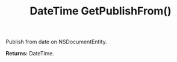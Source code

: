 ﻿---
uid: crmscript_ref_NSDocumentEntity_GetPublishFrom
title: DateTime GetPublishFrom()
intellisense: NSDocumentEntity.GetPublishFrom
keywords: NSDocumentEntity, GetPublishFrom
so.topic: reference
---

Publish from date on NSDocumentEntity.

**Returns:** DateTime.

